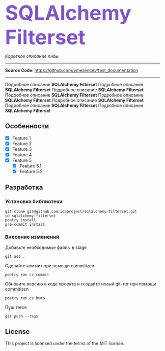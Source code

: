 <span style="font-size: 65px; color: #7e56c2">**SQLAlchemy Filterset**</span>

<p align="left">
    <em>Короткое описание либы</em>
</p>

---

**Source Code**: <a href="https://github.com/ymezencev/test_documentation" target="_blank">https://github.com/ymezencev/test_documentation</a>

---

Подробное описание **SQLAlchemy Filterset**
Подробное описание **SQLAlchemy Filterset**
Подробное описание **SQLAlchemy Filterset**
Подробное описание **SQLAlchemy Filterset**
Подробное описание **SQLAlchemy Filterset**
Подробное описание **SQLAlchemy Filterset**
Подробное описание **SQLAlchemy Filterset**
Подробное описание **SQLAlchemy Filterset**


## Особенности

* [X] Feature 1
* [X] Feature 2
* [X] Feature 3
* [X] Feature 4
* [X] Feature 5
    * [X] Feature 5.1
    * [X] Feature 5.2

## Разработка

### Установка библиотеки

```shell
git clone git@github.com:idaproject/sqlalchemy-filterset.git
cd sqlalchemy-filterset
poetry install
pre-commit install
```

### Внесение изменений

Добавьте необходимые файлы в stage

```shell
git add .
```

Сделайте коммит при помощи commitizen

```shell
poetry run cz commit
```

Обновите версию в коде проекта и создайте новый git-тег при помощи commitizen

```shell
poetry run cz bump
```

Пуш тэгов

```shell
git push --tags
```

## License

This project is licensed under the terms of the MIT license.
